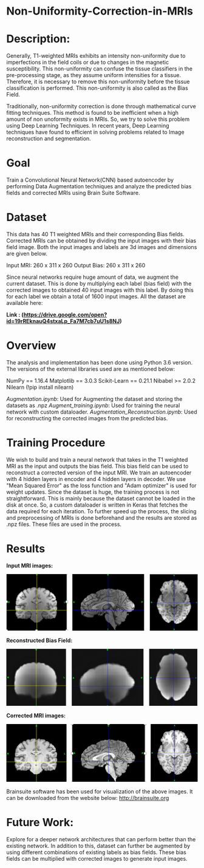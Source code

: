 # Non-Uniformity-Correction-in-MRIs


# Description:

Generally, T1-weighted MRIs exhibits an intensity non-uniformity due to imperfections in the field coils or due to changes in the magnetic susceptibility. This non-uniformity can confuse the tissue classifiers in the pre-processing stage, as they assume uniform intensities for a tissue. Therefore, it is necessary to remove this non-uniformity before the tissue classification is performed. This non-uniformity is also called as the Bias Field.

Traditionally, non-uniformity correction is done through mathematical curve fitting techniques. This method is found to be inefficient when a high amount of non unoformity exists in MRIs. So, we try to solve this problem using Deep Learning Techniques. In recent years, Deep Learning techniques have found to efficient in solving problems related to Image reconstruction and segmentation.  

# Goal

Train a Convolutional Neural Network(CNN) based autoencoder by performing Data Augmentation techniques and analyze the predicted bias fields and corrected MRIs using Brain Suite Software. 


# Dataset

This data has 40 T1 weighted MRIs and their corresponding Bias fields. Corrected MRIs can be obtained by dividing the input images with their bias field image. Both the input images and labels are 3d images and dimensions are given below.

Input MRI: 260 x 311 x 260 
Output Bias: 260 x 311 x 260 

Since neural networks require huge amount of data, we augment the current dataset. This is done by multiplying each label (bias field) with the corrected images to obtained 40 input images with this label. By doing this for each label we obtain a total of 1600 input images. All the dataset are available here:

**Link : (https://drive.google.com/open?id=19rREknauQ4stxaLp_Fa7M7cb7uU1s8NJ)**


# Overview

The analysis and implementation has been done using Python 3.6 version. The versions of the external libraries used are as mentioned below:

NumPy == 1.16.4
Matplotlib == 3.0.3
Scikit-Learn == 0.21.1
Nibabel >= 2.0.2
Nilearn (!pip install nilearn)

*Augmentation.ipynb*: Used for Augmenting the dataset and storing the datasets as .npz
*Augment_training.ipynb*: Used for training the neural network with custom dataloader.
*Augmentation_Reconstruction.ipynb*: Used for reconstructing the corrected images from the predicted bias.


# Training Procedure

We wish to build and train a neural network that takes in the T1 weighted MRI as the input and outputs the bias field. This bias field can be used to reconstruct a corrected version of the input MRI. We train an autoencoder with 4 hidden layers in encoder and 4 hidden layers in decoder. We use "Mean Squared Error" as the loss function and "Adam optimizer" is used for weight updates. Since the dataset is huge, the training process is not straightforward. This is mainly because the dataset cannot be loaded in the disk at once. So, a custom dataloader is written in Keras that fetches the data required for each iteration. To further speed up the process, the slicing and preprocessing of MRIs is done beforehand and the results are stored as .npz files. These files are used in the process.


# Results

**Input MRI images:**

![BiasField](/images/Input.png)

**Reconstructed Bias Field:**

![BiasField](/images/BiasField.png)

**Corrected MRI images:**

![BiasField](/images/Corrected.png)

Brainsuite software has been used for visualization of the above images. It can be downloaded from the website below:  http://brainsuite.org

# Future Work:

Explore for a deeper network architectures that can perform better than the existing network. In addition to this, dataset can further be augmented by using different combinations of existing labels as bias fields. These bias fields can be multiplied with corrected images to generate input images. 
